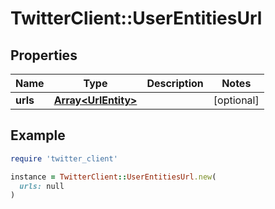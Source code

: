 # TwitterClient::UserEntitiesUrl

## Properties

| Name | Type | Description | Notes |
| ---- | ---- | ----------- | ----- |
| **urls** | [**Array&lt;UrlEntity&gt;**](UrlEntity.md) |  | [optional] |

## Example

```ruby
require 'twitter_client'

instance = TwitterClient::UserEntitiesUrl.new(
  urls: null
)
```

